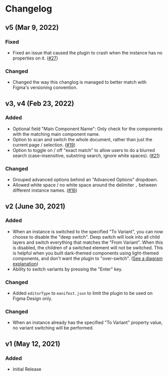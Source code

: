 # Changelog

## v5 (Mar 9, 2022)

### Fixed

-   Fixed an issue that caused the plugin to crash when the instance has no properties on it. ([#27](https://github.com/brightlayer-ui/figma-plugins/issues/27))

### Changed

-   Changed the way this changlog is managed to better match with Figma's versioning convention.

## v3, v4 (Feb 23, 2022)

### Added

-   Optional field "Main Component Name": Only check for the components with the matching main component name.
-   Option to scan and switch the whole document, rather than just the current page / selection. ([#19](https://github.com/brightlayer-ui/figma-plugins/issues/19))
-   Option to toggle on / off "exact match" to allow users to do a blurred search (case-insensitive, substring search, ignore white spaces). ([#21](https://github.com/brightlayer-ui/figma-plugins/issues/21))

### Changed

-   Grouped advanced options behind an "Advanced Options" dropdown.
-   Allowed white space / no white space around the delimiter `,` between different instance names. ([#16](https://github.com/brightlayer-ui/figma-plugins/issues/16))

## v2 (June 30, 2021)

### Added

-   When an instance is switched to the specified "To Variant", you can now choose to disable the "deep switch". Deep switch will look into all child layers and switch everything that matches the "From Variant". When this is disabled, the children of a switched element will not be switched. This is helpful when you built dark-themed components using light-themed components, and don't want the plugin to "over-switch". ([See a diagram explanation](./_assets_/deep-switch-diagram.png))
-   Ability to switch variants by pressing the "Enter" key.

### Changed

-   Added `editorType` to `manifest.json` to limit the plugin to be used on Figma Design only.

### Changed

-   When an instance already has the specified "To Variant" property value, no variant switching will be performed.

## v1 (May 12, 2021)

### Added

-   Initial Release

